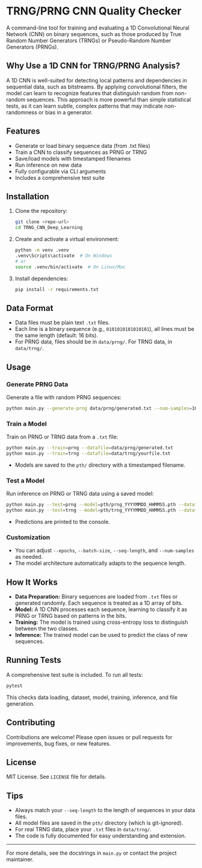 # TRNG/PRNG CNN Quality Checker

A command-line tool for training and evaluating a 1D Convolutional Neural Network (CNN) on binary sequences, such as those produced by True Random Number Generators (TRNGs) or Pseudo-Random Number Generators (PRNGs).

## Why Use a 1D CNN for TRNG/PRNG Analysis?
A 1D CNN is well-suited for detecting local patterns and dependencies in sequential data, such as bitstreams. By applying convolutional filters, the model can learn to recognize features that distinguish random from non-random sequences. This approach is more powerful than simple statistical tests, as it can learn subtle, complex patterns that may indicate non-randomness or bias in a generator.

## Features
- Generate or load binary sequence data (from .txt files)
- Train a CNN to classify sequences as PRNG or TRNG
- Save/load models with timestamped filenames
- Run inference on new data
- Fully configurable via CLI arguments
- Includes a comprehensive test suite

## Installation
1. Clone the repository:
   ```bash
   git clone <repo-url>
   cd TRNG_CNN_Deep_Learning
   ```
2. Create and activate a virtual environment:
   ```bash
   python -m venv .venv
   .venv\Scripts\activate  # On Windows
   # or
   source .venv/bin/activate  # On Linux/Mac
   ```
3. Install dependencies:
   ```bash
   pip install -r requirements.txt
   ```

## Data Format
- Data files must be plain text `.txt` files.
- Each line is a binary sequence (e.g., `0101010101010101`), all lines must be the same length (default: 16 bits).
- For PRNG data, files should be in `data/prng/`. For TRNG data, in `data/trng/`.

## Usage
### Generate PRNG Data
Generate a file with random PRNG sequences:
```bash
python main.py --generate-prng data/prng/generated.txt --num-samples=1000 --seq-length=16
```

### Train a Model
Train on PRNG or TRNG data from a `.txt` file:
```bash
python main.py --train=prng --datafile=data/prng/generated.txt
python main.py --train=trng --datafile=data/trng/yourfile.txt
```
- Models are saved to the `pth/` directory with a timestamped filename.

### Test a Model
Run inference on PRNG or TRNG data using a saved model:
```bash
python main.py --test=prng --model=pth/prng_YYYYMMDD_HHMMSS.pth --datafile=data/prng/generated.txt
python main.py --test=trng --model=pth/trng_YYYYMMDD_HHMMSS.pth --datafile=data/trng/yourfile.txt
```
- Predictions are printed to the console.

### Customization
- You can adjust `--epochs`, `--batch-size`, `--seq-length`, and `--num-samples` as needed.
- The model architecture automatically adapts to the sequence length.

## How It Works
- **Data Preparation:** Binary sequences are loaded from `.txt` files or generated randomly. Each sequence is treated as a 1D array of bits.
- **Model:** A 1D CNN processes each sequence, learning to classify it as PRNG or TRNG based on patterns in the bits.
- **Training:** The model is trained using cross-entropy loss to distinguish between the two classes.
- **Inference:** The trained model can be used to predict the class of new sequences.

## Running Tests
A comprehensive test suite is included. To run all tests:
```bash
pytest
```
This checks data loading, dataset, model, training, inference, and file generation.

## Contributing
Contributions are welcome! Please open issues or pull requests for improvements, bug fixes, or new features.

## License
MIT License. See `LICENSE` file for details.

## Tips
- Always match your `--seq-length` to the length of sequences in your data files.
- All model files are saved in the `pth/` directory (which is git-ignored).
- For real TRNG data, place your `.txt` files in `data/trng/`.
- The code is fully documented for easy understanding and extension.

---
For more details, see the docstrings in `main.py` or contact the project maintainer.
